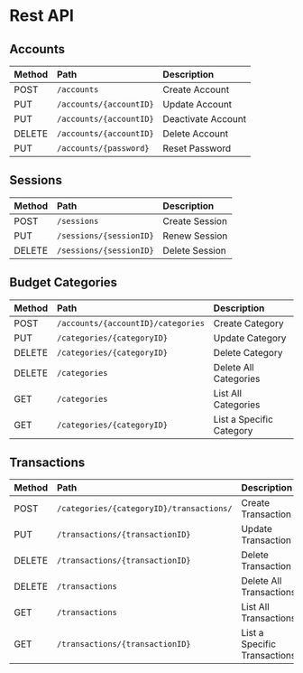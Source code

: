 
# Rest API

## Accounts

| Method | Path                   | Description             |
|:-------|:-----------------------|:------------------------|
| POST   | `/accounts`            | Create Account       |
| PUT    | `/accounts/{accountID}` | Update Account       |
| PUT    | `/accounts/{accountID}` | Deactivate Account       |
| DELETE | `/accounts/{accountID}` | Delete Account       |
| PUT    | `/accounts/{password}`  | Reset Password       |

## Sessions
| Method | Path                   | Description             |
|:-------|:-----------------------|:------------------------|
| POST   | `/sessions`            | Create Session       |
| PUT   | `/sessions/{sessionID}` | Renew Session       |
| DELETE    | `/sessions/{sessionID}` | Delete Session       |


## Budget Categories
| Method | Path                   | Description             |
|:-------|:-----------------------|:------------------------|
| POST   | `/accounts/{accountID}/categories`          | Create Category       |
| PUT    | `/categories/{categoryID}`| Update Category       |
| DELETE | `/categories/{categoryID}` | Delete Category       |
| DELETE | `/categories` | Delete All Categories       |
| GET    | `/categories`  | List All Categories       |
| GET    | `/categories/{categoryID}`  | List a Specific Category       |

## Transactions
| Method | Path                   | Description             |
|:-------|:-----------------------|:------------------------|
| POST   | `/categories/{categoryID}/transactions/`          | Create Transaction       |
| PUT    | `/transactions/{transactionID}`| Update Transaction       |
| DELETE | `/transactions/{transactionID}` | Delete Transaction       |
| DELETE | `/transactions` | Delete All Transactions       |
| GET    | `/transactions`  | List All Transactions       |
| GET    | `/transactions/{transactionID}`  | List a Specific Transactions       |
